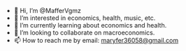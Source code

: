 - 👋 Hi, I’m @MafferVgmz
- 👀 I’m interested in economics, health, music, etc.
- 🌱 I’m currently learning about economics and health.
- 💞️ I’m looking to collaborate on macroeconomics.
- 📫 How to reach me by email: maryfer36058@gmail.com

<!---
MafferVgmz/MafferVgmz is a ✨ special ✨ repository because its `README.md` (this file) appears on your GitHub profile.
You can click the Preview link to take a look at your changes.
--->
